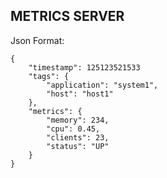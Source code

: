 ## METRICS SERVER

Json Format:

```
{
    "timestamp": 125123521533
    "tags": {
        "application": "system1",
        "host": "host1"
    },
    "metrics": {
        "memory": 234,
        "cpu": 0.45,
        "clients": 23,
        "status": "UP"
    }
}
```